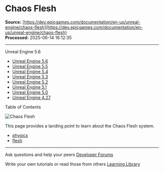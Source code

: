 # Chaos Flesh

**Source:** [https://dev.epicgames.com/documentation/en-us/unreal-engine/chaos-flesh](https://dev.epicgames.com/documentation/en-us/unreal-engine/chaos-flesh)  
**Processed:** 2025-06-14 16:12:35

---

Unreal Engine 5.6

-   [Unreal Engine 5.6](/documentation/en-us/unreal-engine/chaos-flesh?application_version=5.6)
-   [Unreal Engine 5.5](/documentation/en-us/unreal-engine/chaos-flesh?application_version=5.5)
-   [Unreal Engine 5.4](/documentation/en-us/unreal-engine/chaos-flesh?application_version=5.4)
-   [Unreal Engine 5.3](/documentation/en-us/unreal-engine/chaos-flesh?application_version=5.3)
-   [Unreal Engine 5.2](/documentation/en-us/unreal-engine/chaos-flesh?application_version=5.2)
-   [Unreal Engine 5.1](/documentation/en-us/unreal-engine/chaos-flesh?application_version=5.1)
-   [Unreal Engine 5.0](/documentation/en-us/unreal-engine/chaos-flesh?application_version=5.0)
-   [Unreal Engine 4.27](/documentation/en-us/unreal-engine/chaos-flesh?application_version=4.27)

Table of Contents

![Chaos Flesh](https://dev.epicgames.com/community/api/documentation/image/a887f674-81ca-4f3e-b2cb-647e3f9accf2?resizing_type=fill&width=1920&height=335)

This page provides a landing point to learn about the Chaos Flesh system.

-   [physics](https://documentation-assets-ssr/community/search?query=physics)
-   [flesh](https://documentation-assets-ssr/community/search?query=flesh)

---

Ask questions and help your peers [Developer Forums](https://forums.unrealengine.com/categories?tag=unreal-engine)

Write your own tutorials or read those from others [Learning Library](https://documentation-assets-ssr/community/unreal-engine/learning)